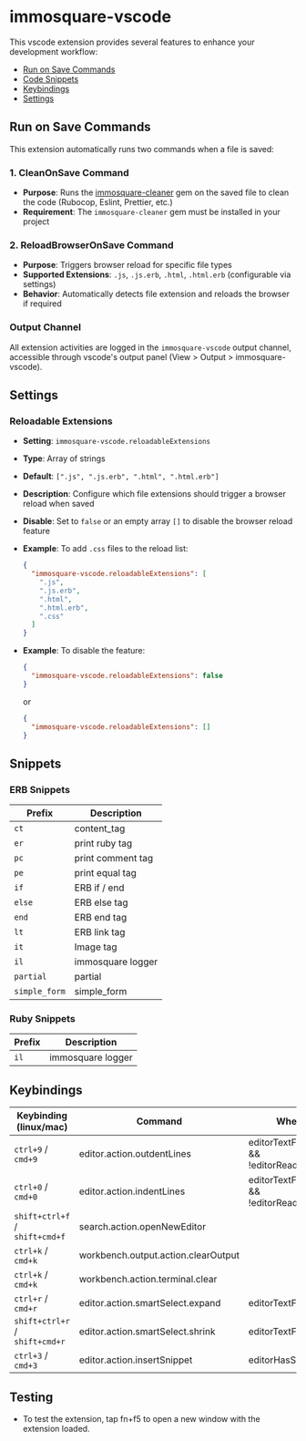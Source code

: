# immosquare-vscode

This vscode extension provides several features to enhance your development workflow:

- [Run on Save Commands](#run-on-save-commands)
- [Code Snippets](#snippets)
- [Keybindings](#keybindings)
- [Settings](#settings)


## Run on Save Commands

This extension automatically runs two commands when a file is saved:

### 1. CleanOnSave Command
- **Purpose**: Runs the [immosquare-cleaner](https://github.com/immosquare/immosquare-cleaner) gem on the saved file to clean the code (Rubocop, Eslint, Prettier, etc.)
- **Requirement**: The `immosquare-cleaner` gem must be installed in your project

### 2. ReloadBrowserOnSave Command
- **Purpose**: Triggers browser reload for specific file types
- **Supported Extensions**: `.js`, `.js.erb`, `.html`, `.html.erb` (configurable via settings)
- **Behavior**: Automatically detects file extension and reloads the browser if required

### Output Channel
All extension activities are logged in the `immosquare-vscode` output channel, accessible through vscode's output panel (View > Output > immosquare-vscode).

## Settings

### Reloadable Extensions
- **Setting**: `immosquare-vscode.reloadableExtensions`
- **Type**: Array of strings
- **Default**: `[".js", ".js.erb", ".html", ".html.erb"]`
- **Description**: Configure which file extensions should trigger a browser reload when saved
- **Disable**: Set to `false` or an empty array `[]` to disable the browser reload feature
- **Example**: To add `.css` files to the reload list:

  ```json
  {
    "immosquare-vscode.reloadableExtensions": [
      ".js",
      ".js.erb",
      ".html",
      ".html.erb",
      ".css"
    ]
  }
  ```

- **Example**: To disable the feature:

  ```json
  {
    "immosquare-vscode.reloadableExtensions": false
  }
  ```

  or

  ```json
  {
    "immosquare-vscode.reloadableExtensions": []
  }
  ```

## Snippets

### ERB Snippets

| Prefix        | Description            |
| ------------- | ---------------------- |
| `ct`          | content_tag            |
| `er`          | print ruby tag         |
| `pc`          | print comment tag      |
| `pe`          | print equal tag        |
| `if`          | ERB if / end           |
| `else`        | ERB else tag           |
| `end`         | ERB end tag            |
| `lt`          | ERB link tag           |
| `it`          | Image tag              |
| `il`          | immosquare logger      |
| `partial`     | partial                |
| `simple_form` | simple_form            |


### Ruby Snippets

| Prefix   | Description            |
| -------- | ---------------------- |
| `il`     | immosquare logger      |

## Keybindings

| Keybinding (linux/mac)         | Command                                  | When                                  |
| ------------------------------ | ---------------------------------------- | ------------------------------------- |
| `ctrl+9` / `cmd+9`             | editor.action.outdentLines               | editorTextFocus && !editorReadonly    |
| `ctrl+0` / `cmd+0`             | editor.action.indentLines                | editorTextFocus && !editorReadonly    |
| `shift+ctrl+f` / `shift+cmd+f` | search.action.openNewEditor              |                                       |
| `ctrl+k` / `cmd+k`             | workbench.output.action.clearOutput      |                                       |
| `ctrl+k` / `cmd+k`             | workbench.action.terminal.clear          |                                       |
| `ctrl+r` / `cmd+r`             | editor.action.smartSelect.expand         | editorTextFocus                       |
| `shift+ctrl+r` / `shift+cmd+r` | editor.action.smartSelect.shrink         | editorTextFocus                       |
| `ctrl+3` / `cmd+3`             | editor.action.insertSnippet              | editorHasSelection                    |



## Testing
- To test the extension, tap fn+f5 to open a new window with the extension loaded.
